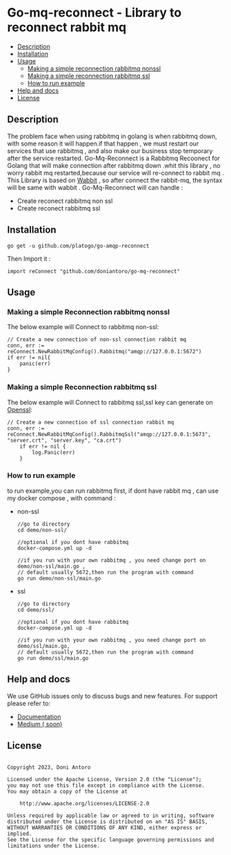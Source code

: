 # Go-mq-reconnect - Library to reconnect rabbit mq

- [Description](#description)
- [Installation](#installation)
- [Usage](#usage)
  - [Making a simple reconnection rabbitmq nonssl](#making-a-simple-reconnection-rabbitmq-nonssl)
  - [Making a simple reconnection rabbitmq ssl](#making-a-simple-reconnection-rabbitmq-ssl)
  - [How to run example](#how-to-run-example)
- [Help and docs](#help-and-docs)
- [License](#license)

## Description

The problem face when using rabbitmq in golang is when rabbitmq down, with some reason it will happen.if that happen , we must restart our services that use rabbitmq , and also make our business stop temporary after the service restarted. Go-Mq-Reconnect is a Rabbitmq Recoonect for Golang that will make connection after rabbitmq down .whit this library , no worry rabbit mq restarted,because our service will re-connect to rabbit mq . This Library is based on [Wabbit](https://github.com/NeowayLabs/wabbit) , so after connect the rabbit-mq, the syntax will be same with wabbit . Go-Mq-Reconnect will can handle :

- Create reconect rabbitmq non ssl
- Create reconect rabbitmq ssl

## Installation

```
go get -u github.com/platogo/go-amqp-reconnect
```

Then Import it :

```
import reConnect "github.com/doniantoro/go-mq-reconnect"
```

## Usage

### Making a simple Reconnection rabbitmq nonssl

The below example will Connect to rabbitmq non-ssl:

```
// Create a new connection of non-ssl connection rabbit mq
conn, err := reConnect.NewRabbitMqConfig().Rabbitmq("amqp://127.0.0.1:5672")
if err != nil{
	panic(err)
}

```

### Making a simple Reconnection rabbitmq ssl

The below example will Connect to rabbitmq ssl,ssl key can generate on [Openssl](https://www.openssl.org/):

```
// Create a new connection of ssl connection rabbit mq
conn, err := reConnect.NewRabbitMqConfig().RabbitmqSsl("amqp://127.0.0.1:5673", "server.crt", "server.key", "ca.crt")
	if err != nil {
		log.Panic(err)
	}

```

### How to run example

to run example,you can run rabbitmq first, if dont have rabbit mq , can use my docker compose , with command :

- non-ssl

  ```
  //go to directory
  cd demo/non-ssl/

  //optional if you dont have rabbitmq
  docker-compose.yml up -d

  //if you run with your own rabbitmq , you need change port on demo/non-ssl/main.go ,
  // default usually 5672,then run the program with command
  go run demo/non-ssl/main.go
  ```

- ssl

  ```
  //go to directory
  cd demo/ssl/

  //optional if you dont have rabbitmq
  docker-compose.yml up -d

  //if you run with your own rabbitmq , you need change port on demo/ssl/main.go,
  // default usually 5672,then run the program with command
  go run demo/ssl/main.go
  ```

## Help and docs

We use GitHub issues only to discuss bugs and new features. For support please refer to:

- [Documentation](https://pkg.go.dev/github.com/doniantoro/go-mq-reconnect/v1)
- [Medium ( soon) ](https://)

## License

```

Copyright 2023, Doni Antoro

Licensed under the Apache License, Version 2.0 (the "License");
you may not use this file except in compliance with the License.
You may obtain a copy of the License at

    http://www.apache.org/licenses/LICENSE-2.0

Unless required by applicable law or agreed to in writing, software
distributed under the License is distributed on an "AS IS" BASIS,
WITHOUT WARRANTIES OR CONDITIONS OF ANY KIND, either express or implied.
See the License for the specific language governing permissions and
limitations under the License.

```

```

```
